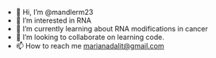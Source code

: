 - 👋 Hi, I’m @mandlerm23
- 👀 I’m interested in RNA
- 🌱 I’m currently learning about RNA modifications in cancer
- 💞️ I’m looking to collaborate on learning code.
- 📫 How to reach me marianadalit@gmail.com

<!---
mandlerm23/mandlerm23 is a ✨ special ✨ repository because its `README.md` (this file) appears on your GitHub profile.
You can click the Preview link to take a look at your changes.
--->
